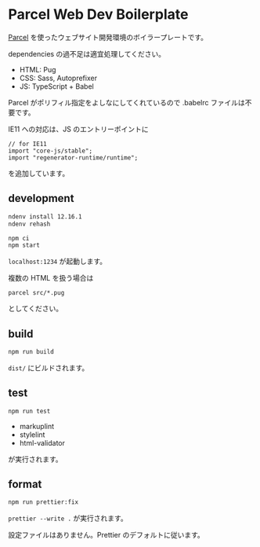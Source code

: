 # Parcel Web Dev Boilerplate

[Parcel](https://parceljs.org/) を使ったウェブサイト開発環境のボイラープレートです。

dependencies の過不足は適宜処理してください。

- HTML: Pug
- CSS: Sass, Autoprefixer
- JS: TypeScript + Babel

Parcel がポリフィル指定をよしなにしてくれているので .babelrc ファイルは不要です。

IE11 への対応は、JS のエントリーポイントに

```
// for IE11
import "core-js/stable";
import "regenerator-runtime/runtime";
```

を追加しています。

## development

```bash
ndenv install 12.16.1
ndenv rehash
```

```bash
npm ci
npm start
```

`localhost:1234` が起動します。

複数の HTML を扱う場合は

```
parcel src/*.pug
```

としてください。

## build

```bash
npm run build
```

`dist/` にビルドされます。

## test

```bash
npm run test
```

- markuplint
- stylelint
- html-validator

が実行されます。

## format

```bash
npm run prettier:fix
```

`prettier --write .` が実行されます。

設定ファイルはありません。Prettier のデフォルトに従います。
